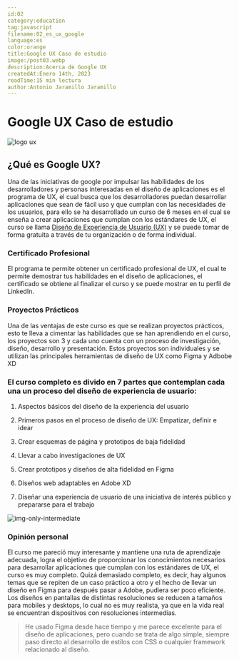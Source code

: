 ```yaml
---
id:02
category:education
tag:javascript
filename:02_es_ux_google
language:es
color:orange
title:Google UX Caso de estudio
image:/post03.webp
description:Acerca de Google UX
createdAt:Enero 14th, 2023
readTime:15 min lectura
author:Antonio Jaramillo Jaramillo
---
```


# Google UX Caso de estudio

![logo ux](https://backendblog.fly.dev/api/v2/images/articles/post03.webp)

## ¿Qué es Google UX?

Una de las iniciativas de google por impulsar las habilidades de los desarrolladores y personas interesadas en el diseño de aplicaciones es el programa de UX, el cual busca que los desarrolladores puedan desarrollar aplicaciones que sean de fácil uso y que cumplan con las necesidades de los usuarios, para ello se ha desarrollado un curso de 6 meses en el cual se enseña a crear aplicaciones que cumplan con los estándares de UX, el curso se llama [Diseño de Experiencia de Usuario (UX)](hhttps://www.coursera.org/professional-certificates/google-ux-design) y se puede tomar de forma gratuita a través de tu organización o de forma individual.

### Certificado Profesional

El programa te permite obtener un certificado profesional de UX, el cual te permite demostrar tus habilidades en el diseño de aplicaciones, el certificado se obtiene al finalizar el curso y se puede mostrar en tu perfil de LinkedIn.

### Proyectos Prácticos

Una de las ventajas de este curso es que se realizan proyectos prácticos, esto te lleva a cimentar las habilidades que se han aprendiendo en el curso, los proyectos son 3 y cada uno cuenta con un proceso de investigación, diseño, desarrollo y presentación. Estos proyectos son individuales y se utilizan las principales herramientas de diseño de UX como Figma y Adbobe XD

### El curso completo es divido en 7 partes que contemplan cada una un proceso del diseño de experiencia de usuario:

1. Aspectos básicos del diseño de la experiencia del usuario

2. Primeros pasos en el proceso de diseño de UX: Empatizar, definir e idear

3. Crear esquemas de página y prototipos de baja fidelidad

4. Llevar a cabo investigaciones de UX

5. Crear prototipos y diseños de alta fidelidad en Figma

6. Diseños web adaptables en Adobe XD

7. Diseñar una experiencia de usuario de una iniciativa de interés público y prepararse para el trabajo


![img-only-intermediate](https://backendblog.fly.dev/api/v2/images/articles/post03-01.webp)

### Opinión personal

El curso me pareció muy interesante y mantiene una ruta de aprendizaje adecuada, logra el objetivo de proporcionar  los conocimientos necesarios para desarrollar aplicaciones que cumplan con los estándares de UX, el curso es muy completo. 
Quizá demasiado completo, es decir, hay algunos temas que se repiten de un caso práctico a otro y el hecho de llevar un diseño en Figma para después pasar a Adobe, pudiera ser poco eficiente. Los diseños en pantallas de distintas resoluciones se reducen a tamaños para mobiles y desktops, lo cual no es muy realista, ya que en la vida real se encuentran dispositivos con resoluciones intermedias.

> He usado Figma desde hace tiempo y me parece excelente para el diseño de aplicaciones, pero cuando se trata de algo simple, siempre paso directo al desarrollo de estilos con CSS o cualquier framework relacionado al diseño.

